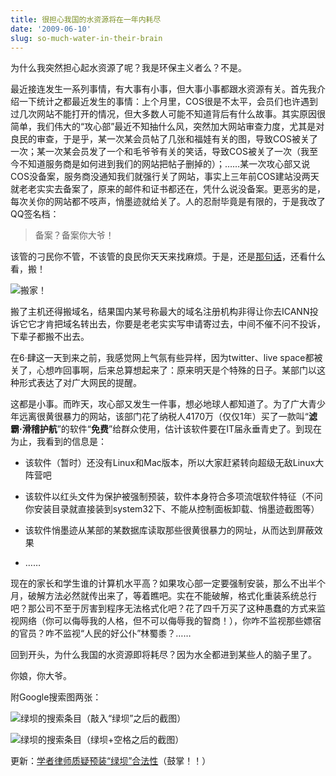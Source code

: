 ```yaml
---
title: 很担心我国的水资源将在一年内耗尽
date: '2009-06-10'
slug: so-much-water-in-their-brain
---
```


为什么我突然担心起水资源了呢？我是环保主义者么？不是。

最近接连发生一系列事情，有大事有小事，但大事小事都跟水资源有关。首先我介绍一下统计之都最近发生的事情：上个月里，COS很是不太平，会员们也许遇到过几次网站不能打开的情况，但大多数人可能不知道背后有什么故事。其实原因很简单，我们伟大的“攻心部”最近不知抽什么风，突然加大网站审查力度，尤其是对良民的审查，于是乎，某一次某会员帖了几张和福娃有关的图，导致COS被关了一次；某一次某会员发了一个和毛爷爷有关的笑话，导致COS被关了一次（我至今不知道服务商是如何进到我们的网站把帖子删掉的）；……某一次攻心部又说COS没备案，服务商没通知我们就强行关了网站，事实上三年前COS建站没两天就老老实实去备案了，原来的邮件和证书都还在，凭什么说没备案。更恶劣的是，每次关你的网站都不吱声，悄墨迹就给关了。人的忍耐毕竟是有限的，于是我改了QQ签名档：

> 备案？备案你大爷！

该管的刁民你不管，不该管的良民你天天来找麻烦。于是，还是[那句话](/cn/2009/05/turning-to-wordpress/)，还看什么看，搬！

![搬家！](https://db.yihui.org/imgur/TrIGky8.jpg)

搬了主机还得搬域名，结果国内某号称最大的域名注册机构非得让你去ICANN投诉它它才肯把域名转出去，你要是老老实实写申请寄过去，中间不催不问不投诉，下辈子都搬不出去。

在6·肆这一天到来之前，我感觉网上气氛有些异样，因为twitter、live space都被关了，心想咋回事啊，后来总算想起来了：原来明天是个特殊的日子。某部门以这种形式表达了对广大网民的提醒。

这都是小事。而昨天，攻心部又发生一件事，想必地球人都知道了。为了广大青少年远离很黄很暴力的网站，该部门花了纳税人4170万（仅仅1年）买了一款叫“**滤霸·滑稽护航**”的软件“**免费**”给群众使用，估计该软件要在IT届永垂青史了。到现在为止，我看到的信息是：

* 该软件（暂时）还没有Linux和Mac版本，所以大家赶紧转向超级无敌Linux大阵营吧

* 该软件以红头文件为保护被强制预装，软件本身符合多项流氓软件特征（不问你安装目录就直接装到system32下、不能从控制面板卸载、悄墨迹截图等）

* 该软件悄墨迹从某部的某数据库读取那些很黄很暴力的网址，从而达到屏蔽效果

* ……

现在的家长和学生谁的计算机水平高？如果攻心部一定要强制安装，那么不出半个月，破解方法必然就传出来了，等着瞧吧。实在不能破解，格式化重装系统总行吧？那公司不至于厉害到程序无法格式化吧？花了四千万买了这种愚蠢的方式来监视网络（你可以侮辱我的人格，但不可以侮辱我的智商！），你咋不监视那些嫖宿的官员？咋不监视“人民的好公仆”林蜀黍？……

回到开头，为什么我国的水资源即将耗尽？因为水全都进到某些人的脑子里了。

你娘，你大爷。

附Google搜索图两张：

![绿坝的搜索条目（敲入“绿坝”之后的截图）](https://db.yihui.org/imgur/AHxBiJU.png)

![绿坝的搜索条目（绿坝+空格之后的截图）](https://db.yihui.org/imgur/9EbGTtq.png)

更新：[学者律师质疑预装“绿坝”合法性](http://www.caijing.com.cn/2009-06-11/110182910_1.html)（鼓掌！！）
